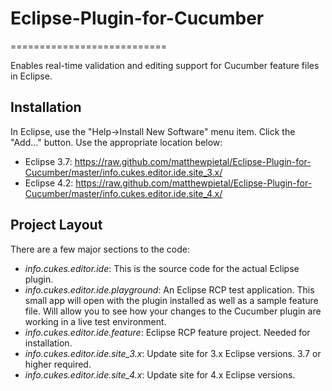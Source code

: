 # Eclipse-Plugin-for-Cucumber
===========================

Enables real-time validation and editing support for Cucumber feature files in Eclipse.

## Installation
In Eclipse, use the "Help->Install New Software" menu item.  Click the "Add..." button.  Use the appropriate location below:
* Eclipse 3.7: https://raw.github.com/matthewpietal/Eclipse-Plugin-for-Cucumber/master/info.cukes.editor.ide.site_3.x/
* Eclipse 4.2: https://raw.github.com/matthewpietal/Eclipse-Plugin-for-Cucumber/master/info.cukes.editor.ide.site_4.x/

## Project Layout
There are a few major sections to the code:
* _info.cukes.editor.ide_: This is the source code for the actual Eclipse plugin.
* _info.cukes.editor.ide.playground_: An Eclipse RCP test application.  This small app will open with the plugin installed as well as a sample feature file.  Will allow you to see how your changes to the Cucumber plugin are working in a live test environment.
* _info.cukes.editor.ide.feature_: Eclipse RCP feature project.  Needed for installation.
* _info.cukes.editor.ide.site_3.x_: Update site for 3.x Eclipse versions.  3.7 or higher required.
* _info.cukes.editor.ide.site_4.x_: Update site for 4.x Eclipse versions.
